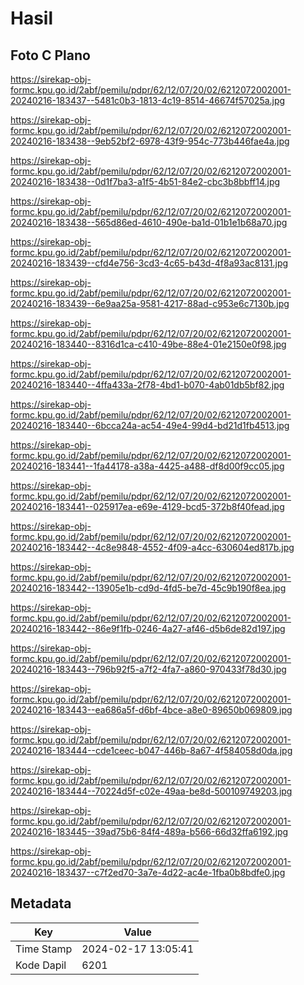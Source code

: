 # Hasil

## Foto C Plano

https://sirekap-obj-formc.kpu.go.id/2abf/pemilu/pdpr/62/12/07/20/02/6212072002001-20240216-183437--5481c0b3-1813-4c19-8514-46674f57025a.jpg

https://sirekap-obj-formc.kpu.go.id/2abf/pemilu/pdpr/62/12/07/20/02/6212072002001-20240216-183438--9eb52bf2-6978-43f9-954c-773b446fae4a.jpg

https://sirekap-obj-formc.kpu.go.id/2abf/pemilu/pdpr/62/12/07/20/02/6212072002001-20240216-183438--0d1f7ba3-a1f5-4b51-84e2-cbc3b8bbff14.jpg

https://sirekap-obj-formc.kpu.go.id/2abf/pemilu/pdpr/62/12/07/20/02/6212072002001-20240216-183438--565d86ed-4610-490e-ba1d-01b1e1b68a70.jpg

https://sirekap-obj-formc.kpu.go.id/2abf/pemilu/pdpr/62/12/07/20/02/6212072002001-20240216-183439--cfd4e756-3cd3-4c65-b43d-4f8a93ac8131.jpg

https://sirekap-obj-formc.kpu.go.id/2abf/pemilu/pdpr/62/12/07/20/02/6212072002001-20240216-183439--6e9aa25a-9581-4217-88ad-c953e6c7130b.jpg

https://sirekap-obj-formc.kpu.go.id/2abf/pemilu/pdpr/62/12/07/20/02/6212072002001-20240216-183440--8316d1ca-c410-49be-88e4-01e2150e0f98.jpg

https://sirekap-obj-formc.kpu.go.id/2abf/pemilu/pdpr/62/12/07/20/02/6212072002001-20240216-183440--4ffa433a-2f78-4bd1-b070-4ab01db5bf82.jpg

https://sirekap-obj-formc.kpu.go.id/2abf/pemilu/pdpr/62/12/07/20/02/6212072002001-20240216-183440--6bcca24a-ac54-49e4-99d4-bd21d1fb4513.jpg

https://sirekap-obj-formc.kpu.go.id/2abf/pemilu/pdpr/62/12/07/20/02/6212072002001-20240216-183441--1fa44178-a38a-4425-a488-df8d00f9cc05.jpg

https://sirekap-obj-formc.kpu.go.id/2abf/pemilu/pdpr/62/12/07/20/02/6212072002001-20240216-183441--025917ea-e69e-4129-bcd5-372b8f40fead.jpg

https://sirekap-obj-formc.kpu.go.id/2abf/pemilu/pdpr/62/12/07/20/02/6212072002001-20240216-183442--4c8e9848-4552-4f09-a4cc-630604ed817b.jpg

https://sirekap-obj-formc.kpu.go.id/2abf/pemilu/pdpr/62/12/07/20/02/6212072002001-20240216-183442--13905e1b-cd9d-4fd5-be7d-45c9b190f8ea.jpg

https://sirekap-obj-formc.kpu.go.id/2abf/pemilu/pdpr/62/12/07/20/02/6212072002001-20240216-183442--86e9f1fb-0246-4a27-af46-d5b6de82d197.jpg

https://sirekap-obj-formc.kpu.go.id/2abf/pemilu/pdpr/62/12/07/20/02/6212072002001-20240216-183443--796b92f5-a7f2-4fa7-a860-970433f78d30.jpg

https://sirekap-obj-formc.kpu.go.id/2abf/pemilu/pdpr/62/12/07/20/02/6212072002001-20240216-183443--ea686a5f-d6bf-4bce-a8e0-89650b069809.jpg

https://sirekap-obj-formc.kpu.go.id/2abf/pemilu/pdpr/62/12/07/20/02/6212072002001-20240216-183444--cde1ceec-b047-446b-8a67-4f584058d0da.jpg

https://sirekap-obj-formc.kpu.go.id/2abf/pemilu/pdpr/62/12/07/20/02/6212072002001-20240216-183444--70224d5f-c02e-49aa-be8d-500109749203.jpg

https://sirekap-obj-formc.kpu.go.id/2abf/pemilu/pdpr/62/12/07/20/02/6212072002001-20240216-183445--39ad75b6-84f4-489a-b566-66d32ffa6192.jpg

https://sirekap-obj-formc.kpu.go.id/2abf/pemilu/pdpr/62/12/07/20/02/6212072002001-20240216-183437--c7f2ed70-3a7e-4d22-ac4e-1fba0b8bdfe0.jpg


## Metadata

| Key        | Value               |
| ---------- | ------------------- |
| Time Stamp | 2024-02-17 13:05:41 |
| Kode Dapil | 6201                |




